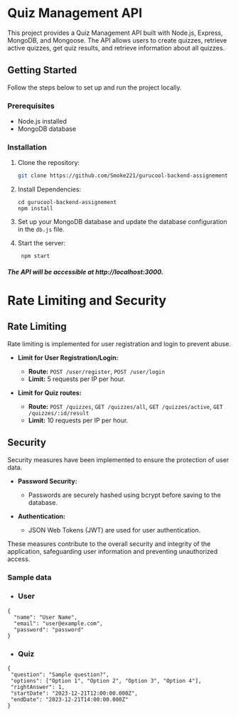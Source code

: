 # Quiz Management API

This project provides a Quiz Management API built with Node.js, Express, MongoDB, and Mongoose. The API allows users to create quizzes, retrieve active quizzes, get quiz results, and retrieve information about all quizzes.

## Getting Started

Follow the steps below to set up and run the project locally.

### Prerequisites

- Node.js installed
- MongoDB database

### Installation

1. Clone the repository:

   ```bash
   git clone https://github.com/Smoke221/gurucool-backend-assignement
   ```
2. Install Dependencies:
   
    ```
    cd gurucool-backend-assignement
    npm install
    ```
3. Set up your MongoDB database and update the database configuration in the ```db.js``` file.
4. Start the server:
   
   ``` npm start```

##### The API will be accessible at http://localhost:3000.


# Rate Limiting and Security

## Rate Limiting

Rate limiting is implemented for user registration and login to prevent abuse.

- **Limit for User Registration/Login:**
  - **Route:** `POST /user/register`, `POST /user/login`
  - **Limit:** 5 requests per IP per hour.

- **Limit for Quiz routes:**
  - **Route:** `POST /quizzes`, `GET /quizzes/all`, `GET /quizzes/active`, `GET /quizzes/:id/result`
  - **Limit:** 10 requests per IP per hour.

## Security

Security measures have been implemented to ensure the protection of user data.

- **Password Security:**
  - Passwords are securely hashed using bcrypt before saving to the database.

- **Authentication:**
  - JSON Web Tokens (JWT) are used for user authentication.

These measures contribute to the overall security and integrity of the application, safeguarding user information and preventing unauthorized access.

### Sample data

 - ### User

```
{
  "name": "User Name",
  "email": "user@example.com",
  "password": "password"
}
```
 - ### Quiz

 ```
 {
  "question": "Sample question?",
  "options": ["Option 1", "Option 2", "Option 3", "Option 4"],
  "rightAnswer": 1,
  "startDate": "2023-12-21T12:00:00.000Z",
  "endDate": "2023-12-21T14:00:00.000Z"
}
 ```